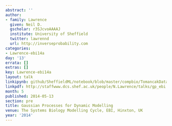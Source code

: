 ```yaml
---
abstract: ''
author:
- family: Lawrence
  given: Neil D.
  gscholar: r3SJcvoAAAAJ
  institute: University of Sheffield
  twitter: lawrennd
  url: http://inverseprobability.com
categories:
- Lawrence-ebi14a
day: '13'
errata: []
extras: []
key: Lawrence-ebi14a
layout: talk
linkipynb: github/SheffieldML/notebook/blob/master/compbio/TomancakDataWithGPy.ipynb
linkpdf: http://staffwww.dcs.shef.ac.uk/people/N.Lawrence/talks/gp_ebi.pdf
month: 5
published: 2014-05-13
section: pre
title: Gaussian Processes for Dynamic Modelling
venue: The Systems Biology Modelling Cycle, EBI, Hinxton, UK
year: '2014'
---
```

